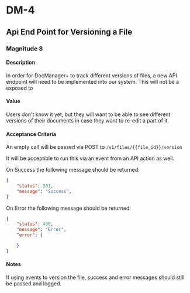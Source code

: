 # DM-4

## Api End Point for Versioning a File

### Magnitude 8

#### Description
In order for DocManager+ to track different versions of files, a new API endpoint will need to be implemented into our system. This will not be a exposed to 

#### Value
Users don't know it yet, but they will want to be able to see different versions of their documents in case they want to re-edit a part of it.

#### Acceptance Criteria
An empty call will be passed via POST to `/v1/files/{{file_id}}/version`

It will be acceptible to run this via an event from an API action as well.

On Success the following message should be returned:
```json
{
    "status": 201,
    "message": "Success",
}
```
On Error the following message should be returned:
```json
{
    "status": 400,
    "message": "Error",
    "error": {

    }
}
```

#### Notes
If using events to version the file, success and error messages should still be passed and logged.